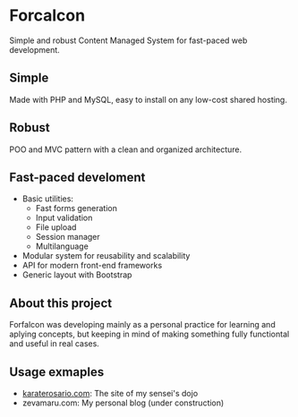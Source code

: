 # Forcalcon

Simple and robust Content Managed System for fast-paced web development.

## Simple

Made with PHP and MySQL, easy to install on any low-cost shared hosting.

## Robust

POO and MVC pattern with a clean and organized architecture.

## Fast-paced develoment

- Basic utilities:
  - Fast forms generation
  - Input validation
  - File upload
  - Session manager
  - Multilanguage
- Modular system for reusability and scalability
- API for modern front-end frameworks
- Generic layout with Bootstrap

## About this project

Forfalcon was developing mainly as a personal practice for learning and aplying concepts, but keeping in mind of making something fully functiontal and useful in real cases.

## Usage exmaples

- [karaterosario.com](http://karaterosario.com): The site of my sensei's dojo
- zevamaru.com: My personal blog (under construction)
